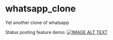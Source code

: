 # whatsapp_clone

Yet another clone of whatsapp

Status posting feature demo:
[![IMAGE ALT TEXT](https://img.youtube.com/vi/hcBfAr6txvU/0.jpg)](https://youtu.be/hcBfAr6txvU "Status feature")